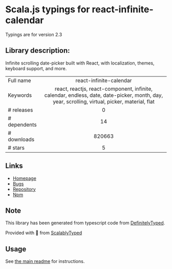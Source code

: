 
# Scala.js typings for react-infinite-calendar

Typings are for version 2.3

## Library description:
Infinite scrolling date-picker built with React, with localization, themes, keyboard support, and more.

|                    |                 |
| ------------------ | :-------------: |
| Full name          | react-infinite-calendar |
| Keywords           | react, reactjs, react-component, infinite, calendar, endless, date, date-picker, month, day, year, scrolling, virtual, picker, material, flat |
| # releases         | 0 |
| # dependents       | 14 |
| # downloads        | 820663 |
| # stars            | 5 |

## Links
- [Homepage](https://github.com/clauderic/react-infinite-calendar)
- [Bugs](https://github.com/clauderic/react-infinite-calendar/issues)
- [Repository](https://github.com/clauderic/react-infinite-calendar)
- [Npm](https://www.npmjs.com/package/react-infinite-calendar)
    


## Note
This library has been generated from typescript code from [DefinitelyTyped](https://definitelytyped.org).

Provided with :purple_heart: from [ScalablyTyped](https://github.com/oyvindberg/ScalablyTyped)

## Usage
See [the main readme](../../readme.md) for instructions.


